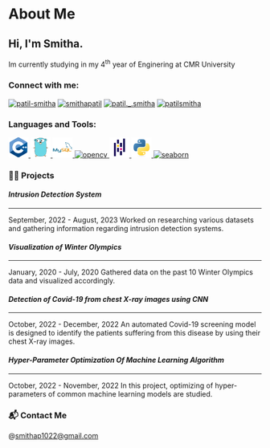 # About Me
## Hi, I'm Smitha. 
Im currently studying in my 4<sup>th</sup> year of Enginering at CMR University

<h3 align="left">Connect with me:</h3>
<p align="left">
<a href="https://codesandbox.com/patil-smitha" target="blank"><img align="center" src="https://raw.githubusercontent.com/rahuldkjain/github-profile-readme-generator/master/src/images/icons/Social/codesandbox.svg" alt="patil-smitha" height="30" width="40" /></a>
<a href="https://kaggle.com/smithapatil" target="blank"><img align="center" src="https://raw.githubusercontent.com/rahuldkjain/github-profile-readme-generator/master/src/images/icons/Social/kaggle.svg" alt="smithapatil" height="30" width="40" /></a>
<a href="https://instagram.com/patil._.smitha" target="blank"><img align="center" src="https://raw.githubusercontent.com/rahuldkjain/github-profile-readme-generator/master/src/images/icons/Social/instagram.svg" alt="patil._.smitha" height="30" width="40" /></a>
<a href="https://www.codechef.com/users/patilsmitha" target="blank"><img align="center" src="https://cdn.jsdelivr.net/npm/simple-icons@3.1.0/icons/codechef.svg" alt="patilsmitha" height="30" width="40" /></a>
</p>

<h3 align="left">Languages and Tools:</h3>
<p align="left"> <a href="https://www.w3schools.com/cpp/" target="_blank" rel="noreferrer"> <img src="https://raw.githubusercontent.com/devicons/devicon/master/icons/cplusplus/cplusplus-original.svg" alt="cplusplus" width="40" height="40"/> </a> <a href="https://golang.org" target="_blank" rel="noreferrer"> <img src="https://raw.githubusercontent.com/devicons/devicon/master/icons/go/go-original.svg" alt="go" width="40" height="40"/> </a> <a href="https://www.mysql.com/" target="_blank" rel="noreferrer"> <img src="https://raw.githubusercontent.com/devicons/devicon/master/icons/mysql/mysql-original-wordmark.svg" alt="mysql" width="40" height="40"/> </a> <a href="https://opencv.org/" target="_blank" rel="noreferrer"> <img src="https://www.vectorlogo.zone/logos/opencv/opencv-icon.svg" alt="opencv" width="40" height="40"/> </a> <a href="https://pandas.pydata.org/" target="_blank" rel="noreferrer"> <img src="https://raw.githubusercontent.com/devicons/devicon/2ae2a900d2f041da66e950e4d48052658d850630/icons/pandas/pandas-original.svg" alt="pandas" width="40" height="40"/> </a> <a href="https://www.python.org" target="_blank" rel="noreferrer"> <img src="https://raw.githubusercontent.com/devicons/devicon/master/icons/python/python-original.svg" alt="python" width="40" height="40"/> </a> <a href="https://seaborn.pydata.org/" target="_blank" rel="noreferrer"> <img src="https://seaborn.pydata.org/_images/logo-mark-lightbg.svg" alt="seaborn" width="40" height="40"/> </a> </p>

### 👩‍💼 **Projects**

####  ***Intrusion Detection System***
  ---
September, 2022 - August, 2023
Worked on researching various datasets and gathering information regarding intrusion detection systems.
 
####  ***Visualization of Winter Olympics***
  ---
January, 2020 - July, 2020
Gathered data on the past 10 Winter Olympics data and visualized accordingly.
  
#### ***Detection of Covid-19 from chest X-ray images using CNN***
  ---
October, 2022 - December, 2022
An automated Covid-19 screening model is designed to identify the patients suffering from this disease by
using their chest X-ray images.

#### ***Hyper-Parameter Optimization Of Machine Learning Algorithm***
---
October, 2022 - November, 2022
In this project, optimizing of hyper-parameters of common machine learning models are studied.


### 📬 **Contact Me** 
@smithap1022@gmail.com









<!---
patil-smitha/patil-smitha is a ✨ special ✨ repository because its `README.md` (this file) appears on your GitHub profile.
You can click the Preview link to take a look at your changes.
--->
